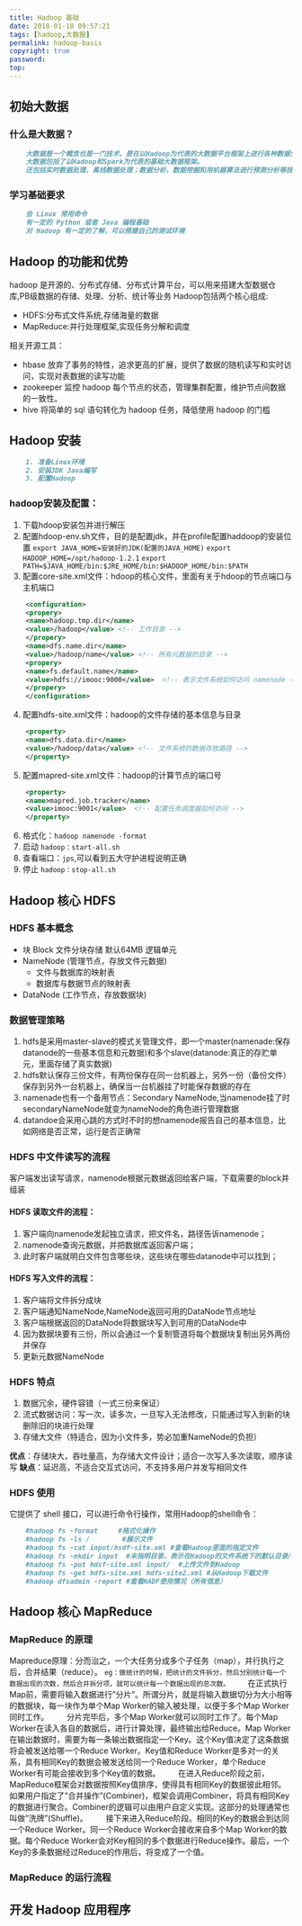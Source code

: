 ```yaml
---
title: Hadoop 基础
date: 2018-01-18 09:57:21
tags: [hadoop,大数据]
permalink: hadoop-basis
copyright: true
password:
top:
---
```


## 初始大数据
### 什么是大数据？
```markdown
    大数据是一个概念也是一门技术，是在以Hadoop为代表的大数据平台框架上进行各种数据分析的技术。
    大数据包括了以Hadoop和Spark为代表的基础大数据框架。
    还包括实时数据处理、离线数据处理；数据分析，数据挖掘和用机器算法进行预测分析等技术。
```
<!-- more -->

### 学习基础要求
```markdown
    会 Linux 常用命令
    有一定的 Python 或者 Java 编程基础
    对 Hadoop 有一定的了解，可以搭建自己的测试环境
```
## Hadoop 的功能和优势
hadoop 是开源的、分布式存储、分布式计算平台，可以用来搭建大型数据仓库,PB级数据的存储、处理、分析、统计等业务
Hadoop包括两个核心组成:
- HDFS:分布式文件系统,存储海量的数据
- MapReduce:并行处理框架,实现任务分解和调度

相关开源工具：
- hbase 放弃了事务的特性，追求更高的扩展，提供了数据的随机读写和实时访问，实现对表数据的读写功能
- zookeeper 监控 hadoop 每个节点的状态，管理集群配置，维护节点间数据的一致性。
- hive 将简单的 sql 语句转化为 hadoop 任务，降低使用 hadoop 的门槛

## Hadoop 安装
```markdown
    1. 准备Linux环境
    2. 安装JDK Java编写
    3. 配置Hadoop
```
### hadoop安装及配置：
1. 下载hdoop安装包并进行解压
2. 配置hdoop-env.sh文件，目的是配置jdk，并在profile配置haddoop的安装位置
   `export JAVA_HOME=安装好的JDK(配置的JAVA_HOME)`
   `export HADOOP_HOME=/opt/hadoop-1.2.1`
   `export PATH=$JAVA_HOME/bin:$JRE_HOME/bin:$HADOOP_HOME/bin:$PATH`
3. 配置core-site.xml文件：hdoop的核心文件，里面有关于hdoop的节点端口与主机端口
```xml
    <configuration>
    <propery>
    <name>hadoop.tmp.dir</name> 
    <value>/hadoop</value> <!-- 工作目录 -->
    </propery>
    <name>dfs.name.dir</name>
    <value>/hadoop/name</value> <!-- 所有元数据的目录 -->
    <propery>
    <name>fs.default.name</name>
    <value>hdfs://imooc:9000</value>  <!-- 表示文件系统如何访问 namenode -->
    </propery>
    </configuration>
```
4. 配置hdfs-site.xml文件：hadoop的文件存储的基本信息与目录
```xml
    <property>
    <name>dfs.data.dir</name>
    <value>/hadoop/data</value> <!-- 文件系统的数据存放路径 -->
    </property>
```
5. 配置mapred-site.xml文件：hadoop的计算节点的端口号
```xml
    <property>
    <name>mapred.job.tracker</name>
    <value>imooc:9001</value>  <!-- 配置任务调度器如何访问 -->
    </property>
```
6. 格式化：`hadoop namenode -format`
7. 启动 `hadoop：start-all.sh`
8. 查看端口：`jps`,可以看到五大守护进程说明正确
9. 停止 `hadoop：stop-all.sh`

## Hadoop 核心 HDFS
### HDFS 基本概念
- 块 Block  文件分块存储 默认64MB  逻辑单元
- NameNode (管理节点，存放文件元数据)
    - 文件与数据库的映射表
    - 数据库与数据节点的映射表
- DataNode (工作节点，存放数据块)

### 数据管理策略
1. hdfs是采用master-slave的模式关管理文件，即一个master(namenade:保存datanode的一些基本信息和元数据)和多个slave(datanode:真正的存贮单元，里面存储了真实数据)
2. hdfs默认保存三份文件，有两份保存在同一台机器上，另外一份（备份文件）保存到另外一台机器上，确保当一台机器挂了时能保存数据的存在
3. namenade也有一个备用节点：Secondary NameNode,当namenode挂了时secondaryNameNode就变为nameNode的角色进行管理数据
4. datandoe会采用心跳的方式时不时的想namenode报告自己的基本信息，比如网络是否正常，运行是否正确常

### HDFS 中文件读写的流程
客户端发出读写请求，namenode根据元数据返回给客户端，下载需要的block并组装
#### HDFS 读取文件的流程：
1. 客户端向namenode发起独立请求，把文件名，路径告诉namenode；
2. namenode查询元数据，并把数据库返回客户端；
3. 此时客户端就明白文件包含哪些块，这些块在哪些datanode中可以找到；

#### HDFS 写入文件的流程：
1. 客户端将文件拆分成块
2. 客户端通知NameNode,NameNode返回可用的DataNode节点地址
3. 客户端根据返回的DataNode将数据块写入到可用的DataNode中
4. 因为数据块要有三份，所以会通过一个复制管道将每个数据块复制出另外两份并保存
5. 更新元数据NameNode

### HDFS 特点
1. 数据冗余，硬件容错（一式三份来保证）
2. 流式数据访问：写一次，读多次，一旦写入无法修改，只能通过写入到新的块删除旧的块进行处理
3. 存储大文件（特适合，因为小文件多，势必加重NameNode的负担）

**优点**：存储块大，吞吐量高，为存储大文件设计；适合一次写入多次读取，顺序读写
**缺点**：延迟高，不适合交互式访问，不支持多用户并发写相同文件
### HDFS 使用
它提供了 shell 接口，可以进行命令行操作，常用Hadoop的shell命令：
```markdown
    #hadoop fs -format     #格式化操作
    #hadoop fs -ls /        #展示文件
    #hadoop fs -cat input/hsdf-site.xml #查看Hadoop里面的指定文件
    #hadoop fs -mkdir input  #未指明目录，表示在Hadoop的文件系统下的默认目录/user/root下新建
    #hadoop fs -put hdsf-site.xml input/  #上传文件到Hadoop
    #hadoop fs -get hdfs-site.xml hdfs-site2.xml #从Hadoop下载文件
    #hadoop dfsadmin -report #查看HADF使用情况（所有信息）
```

## Hadoop 核心 MapReduce
### MapReduce 的原理
Mapreduce原理：分而治之，一个大任务分成多个子任务（map），并行执行之后，合并结果（reduce）。
`eg：做统计的时候，把统计的文件拆分，然后分别统计每一个数据出现的次数，然后合并拆分项，就可以统计每一个数据出现的总次数。`
　　在正式执行Map前，需要将输入数据进行”分片”。所谓分片，就是将输入数据切分为大小相等的数据块，每一块作为单个Map Worker的输入被处理，以便于多个Map Worker同时工作。
　　分片完毕后，多个Map Worker就可以同时工作了。每个Map Worker在读入各自的数据后，进行计算处理，最终输出给Reduce。Map Worker在输出数据时，需要为每一条输出数据指定一个Key。这个Key值决定了这条数据将会被发送给哪一个Reduce Worker。Key值和Reduce Worker是多对一的关系，具有相同Key的数据会被发送给同一个Reduce Worker，单个Reduce Worker有可能会接收到多个Key值的数据。
　　在进入Reduce阶段之前，MapReduce框架会对数据按照Key值排序，使得具有相同Key的数据彼此相邻。如果用户指定了”合并操作”(Combiner)，框架会调用Combiner，将具有相同Key的数据进行聚合。Combiner的逻辑可以由用户自定义实现。这部分的处理通常也叫做”洗牌”(Shuffle)。
　　接下来进入Reduce阶段。相同的Key的数据会到达同一个Reduce Worker。同一个Reduce Worker会接收来自多个Map Worker的数据。每个Reduce Worker会对Key相同的多个数据进行Reduce操作。最后，一个Key的多条数据经过Reduce的作用后，将变成了一个值。

### MapReduce 的运行流程

## 开发 Hadoop 应用程序